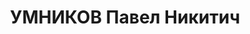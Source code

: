 ---
title: УМНИКОВ Павел Никитич
description: 'Род. в 1879 г., п. Благзавод, Благовещенский р-н БАССР, русский, образование
  высшее, б/п, Стерлитамакская контора треста "Башнефть", гл. инженер. Арестован 9
  февраля 1937 г. Приговорен: , обв.: по ст. 58-7, 58-8, 58-11. Приговор: ВМН Расстрелян
  26 декабря 1937 г. Реабилитирован 28 июля 1956 г.'
---